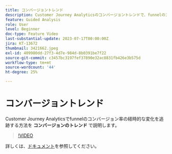 ```yaml
---
title: コンバージョントレンド
description: Customer Journey Analyticsのコンバージョントレンドで、funnelのコンバージョン率の経時的な変化を追跡する方法を説明します。
feature: Guided Analysis
role: User
level: Beginner
doc-type: Feature Video
last-substantial-update: 2023-07-17T00:00:00Z
jira: KT-13672
thumbnail: 3421662.jpeg
exl-id: 409980dd-27f3-4d7e-984d-8b0391be7f22
source-git-commit: c3457bc3197fef37890e32ac8831fb426e3b575d
workflow-type: tm+mt
source-wordcount: '44'
ht-degree: 25%

---
```


# コンバージョントレンド

Customer Journey Analyticsでfunnelのコンバージョン率の経時的な変化を追跡する方法を **コンバージョンのトレンド** で説明します。

>[!VIDEO](https://video.tv.adobe.com/v/3421662/?learn=on)

詳しくは、[ドキュメント](https://experienceleague.adobe.com/docs/analytics-platform/using/guided-analysis/funnel/conversion-trends.html)を参照してください。
